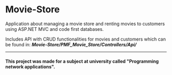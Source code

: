 # Movie-Store

Application about managing a movie store and renting movies to customers using ASP.NET MVC and code first databases.

Includes API with CRUD functionalities for movies and customers which can be found in: ***Movie-Store/PMF_Movie_Store/Controllers/Api/***

---
#### This project was made for a subject at university called "Programming network applications".
